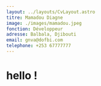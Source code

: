```yaml
---
layout: ../layouts/CvLayout.astro
titre: Mamadou Diagne
image: ./images/mamadou.jpeg
fonction: Développeur
adresse: Balbala, Djibouti
email: gnva@dofbi.com
telephone: +253 67777777
---
```


# hello !
